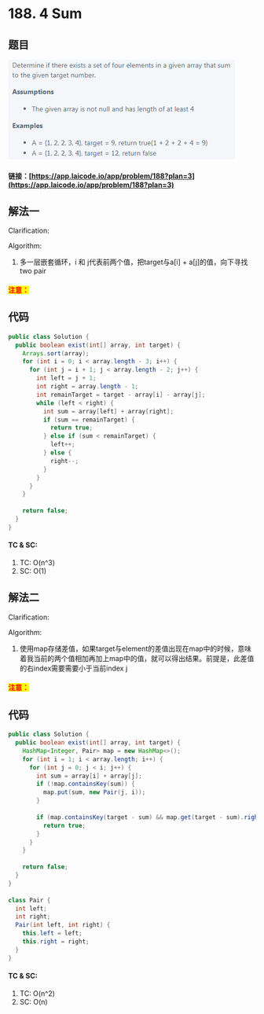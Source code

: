 # 188. 4 Sum

## 题目

![](<../../.gitbook/assets/image (106).png>)

#### 链接：[https://app.laicode.io/app/problem/188?plan=3](https://app.laicode.io/app/problem/188?plan=3)

## 解法一

Clarification:&#x20;

Algorithm:&#x20;

1. 多一层嵌套循环，i 和 j代表前两个值，把target与a\[i] + a\[j]的值，向下寻找two pair

#### <mark style="color:red;">注意：</mark>

## 代码

```java
public class Solution {
  public boolean exist(int[] array, int target) {
    Arrays.sort(array);
    for (int i = 0; i < array.length - 3; i++) {
      for (int j = i + 1; j < array.length - 2; j++) {
        int left = j + 1;
        int right = array.length - 1;
        int remainTarget = target - array[i] - array[j];
        while (left < right) {
          int sum = array[left] + array[right];
          if (sum == remainTarget) {
            return true;
          } else if (sum < remainTarget) {
            left++;
          } else {
            right--;
          }
        }
      }
    }

    return false;
  }
}
```

#### TC & SC:&#x20;

1. TC: O(n^3)
2. SC: O(1)



## 解法二

Clarification:&#x20;

Algorithm:&#x20;

1. 使用map存储差值，如果target与element的差值出现在map中的时候，意味着我当前的两个值相加再加上map中的值，就可以得出结果。前提是，此差值的右index需要需要小于当前index j

#### <mark style="color:red;">注意：</mark>

## 代码

```java
public class Solution {
  public boolean exist(int[] array, int target) {
    HashMap<Integer, Pair> map = new HashMap<>();
    for (int i = 1; i < array.length; i++) {
      for (int j = 0; j < i; j++) {
        int sum = array[i] + array[j];
        if (!map.containsKey(sum)) {
          map.put(sum, new Pair(j, i));
        }

        if (map.containsKey(target - sum) && map.get(target - sum).right < j) {
          return true;
        }
      }
    }

    return false;
  }
}

class Pair {
  int left;
  int right;
  Pair(int left, int right) {
    this.left = left;
    this.right = right;
  }
}

```

#### TC & SC:&#x20;

1. TC: O(n^2)
2. SC: O(n)
